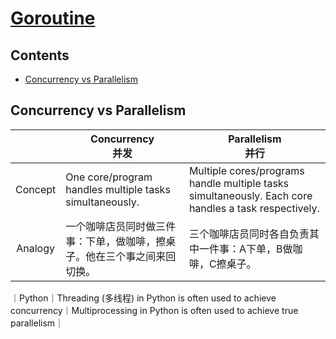 # [Goroutine]()

## Contents
* [Concurrency vs Parallelism](#concurrency-vs-parallelism)

## Concurrency vs Parallelism
|| Concurrency <br>并发 | Parallelism <br>并行 |
| :-: | - | - |
|Concept|One core/program handles multiple tasks simultaneously.|Multiple cores/programs handle multiple tasks simultaneously. Each core handles a task respectively.|
|Analogy|一个咖啡店员同时做三件事：下单，做咖啡，擦桌子。他在三个事之间来回切换。|三个咖啡店员同时各自负责其中一件事：A下单，B做咖啡，C擦桌子。|
｜Python｜Threading (多线程) in Python is often used to achieve concurrency｜Multiprocessing in Python is often used to achieve true parallelism｜
